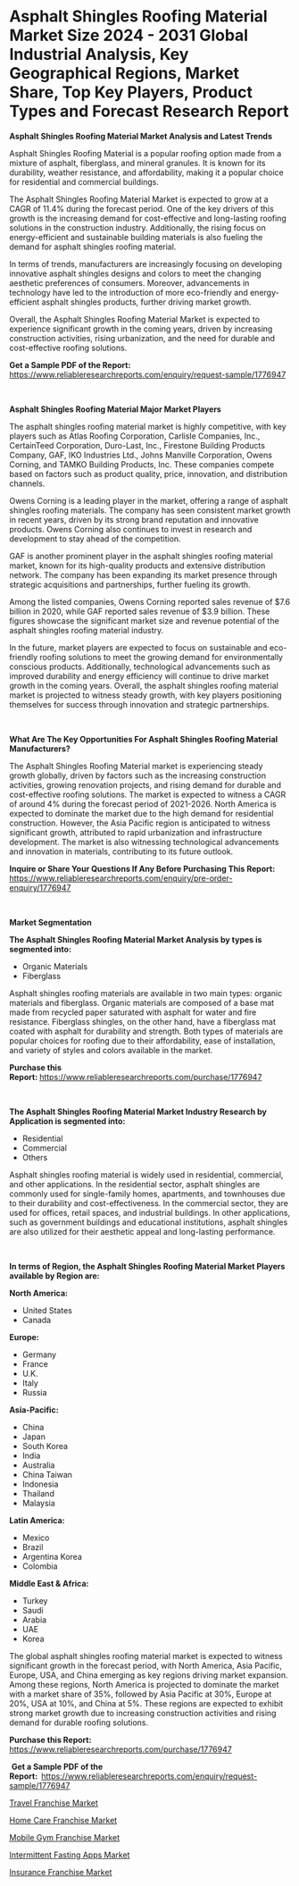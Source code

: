 <p><h1>Asphalt Shingles Roofing Material Market Size 2024 - 2031 Global Industrial Analysis, Key Geographical Regions, Market Share, Top Key Players, Product Types and Forecast Research Report</h1></p><p><strong>Asphalt Shingles Roofing Material Market Analysis and Latest Trends</strong></p>
<p><p>Asphalt Shingles Roofing Material is a popular roofing option made from a mixture of asphalt, fiberglass, and mineral granules. It is known for its durability, weather resistance, and affordability, making it a popular choice for residential and commercial buildings.</p><p>The Asphalt Shingles Roofing Material Market is expected to grow at a CAGR of 11.4% during the forecast period. One of the key drivers of this growth is the increasing demand for cost-effective and long-lasting roofing solutions in the construction industry. Additionally, the rising focus on energy-efficient and sustainable building materials is also fueling the demand for asphalt shingles roofing material.</p><p>In terms of trends, manufacturers are increasingly focusing on developing innovative asphalt shingles designs and colors to meet the changing aesthetic preferences of consumers. Moreover, advancements in technology have led to the introduction of more eco-friendly and energy-efficient asphalt shingles products, further driving market growth.</p><p>Overall, the Asphalt Shingles Roofing Material Market is expected to experience significant growth in the coming years, driven by increasing construction activities, rising urbanization, and the need for durable and cost-effective roofing solutions.</p></p>
<p><strong>Get a Sample PDF of the Report:&nbsp;</strong> <a href="https://www.reliableresearchreports.com/enquiry/request-sample/1776947">https://www.reliableresearchreports.com/enquiry/request-sample/1776947</a></p>
<p>&nbsp;</p>
<p><strong>Asphalt Shingles Roofing Material Major Market Players</strong></p>
<p><p>The asphalt shingles roofing material market is highly competitive, with key players such as Atlas Roofing Corporation, Carlisle Companies, Inc., CertainTeed Corporation, Duro-Last, Inc., Firestone Building Products Company, GAF, IKO Industries Ltd., Johns Manville Corporation, Owens Corning, and TAMKO Building Products, Inc. These companies compete based on factors such as product quality, price, innovation, and distribution channels.</p><p>Owens Corning is a leading player in the market, offering a range of asphalt shingles roofing materials. The company has seen consistent market growth in recent years, driven by its strong brand reputation and innovative products. Owens Corning also continues to invest in research and development to stay ahead of the competition.</p><p>GAF is another prominent player in the asphalt shingles roofing material market, known for its high-quality products and extensive distribution network. The company has been expanding its market presence through strategic acquisitions and partnerships, further fueling its growth.</p><p>Among the listed companies, Owens Corning reported sales revenue of $7.6 billion in 2020, while GAF reported sales revenue of $3.9 billion. These figures showcase the significant market size and revenue potential of the asphalt shingles roofing material industry.</p><p>In the future, market players are expected to focus on sustainable and eco-friendly roofing solutions to meet the growing demand for environmentally conscious products. Additionally, technological advancements such as improved durability and energy efficiency will continue to drive market growth in the coming years. Overall, the asphalt shingles roofing material market is projected to witness steady growth, with key players positioning themselves for success through innovation and strategic partnerships.</p></p>
<p>&nbsp;</p>
<p><strong>What Are The Key Opportunities For Asphalt Shingles Roofing Material Manufacturers?</strong></p>
<p><p>The Asphalt Shingles Roofing Material market is experiencing steady growth globally, driven by factors such as the increasing construction activities, growing renovation projects, and rising demand for durable and cost-effective roofing solutions. The market is expected to witness a CAGR of around 4% during the forecast period of 2021-2026. North America is expected to dominate the market due to the high demand for residential construction. However, the Asia Pacific region is anticipated to witness significant growth, attributed to rapid urbanization and infrastructure development. The market is also witnessing technological advancements and innovation in materials, contributing to its future outlook.</p></p>
<p><strong>Inquire or Share Your Questions If Any Before Purchasing This Report:</strong> <a href="https://www.reliableresearchreports.com/enquiry/pre-order-enquiry/1776947">https://www.reliableresearchreports.com/enquiry/pre-order-enquiry/1776947</a></p>
<p>&nbsp;</p>
<p><strong>Market Segmentation</strong></p>
<p><strong>The Asphalt Shingles Roofing Material Market Analysis by types is segmented into:</strong></p>
<p><ul><li>Organic Materials</li><li>Fiberglass</li></ul></p>
<p><p>Asphalt shingles roofing materials are available in two main types: organic materials and fiberglass. Organic materials are composed of a base mat made from recycled paper saturated with asphalt for water and fire resistance. Fiberglass shingles, on the other hand, have a fiberglass mat coated with asphalt for durability and strength. Both types of materials are popular choices for roofing due to their affordability, ease of installation, and variety of styles and colors available in the market.</p></p>
<p><strong>Purchase this Report:&nbsp;</strong><a href="https://www.reliableresearchreports.com/purchase/1776947">https://www.reliableresearchreports.com/purchase/1776947</a></p>
<p>&nbsp;</p>
<p><strong>The Asphalt Shingles Roofing Material Market Industry Research by Application is segmented into:</strong></p>
<p><ul><li>Residential</li><li>Commercial</li><li>Others</li></ul></p>
<p><p>Asphalt shingles roofing material is widely used in residential, commercial, and other applications. In the residential sector, asphalt shingles are commonly used for single-family homes, apartments, and townhouses due to their durability and cost-effectiveness. In the commercial sector, they are used for offices, retail spaces, and industrial buildings. In other applications, such as government buildings and educational institutions, asphalt shingles are also utilized for their aesthetic appeal and long-lasting performance.</p></p>
<p>&nbsp;</p>
<p><strong>In terms of Region, the Asphalt Shingles Roofing Material Market Players available by Region are:</strong></p>
<p>
    <p> <strong> North America: </strong>
        <ul>
            <li>United States</li>
            <li>Canada</li>
        </ul>
        </p> 
    <p> <strong> Europe: </strong>
        <ul>
            <li>Germany</li>
            <li>France</li>
            <li>U.K.</li>
            <li>Italy</li>
            <li>Russia</li>
        </ul>
        </p> 
    <p> <strong> Asia-Pacific: </strong>
        <ul>
            <li>China</li>
            <li>Japan</li>
            <li>South Korea</li>
            <li>India</li>
            <li>Australia</li>
            <li>China Taiwan</li>
            <li>Indonesia</li>
            <li>Thailand</li>
            <li>Malaysia</li>
        </ul>
        </p> 
    <p> <strong> Latin America: </strong>
        <ul>
            <li>Mexico</li>
            <li>Brazil</li>
            <li>Argentina Korea</li>
            <li>Colombia</li>
        </ul>
        </p> 
    <p> <strong> Middle East & Africa: </strong>
        <ul>
            <li>Turkey</li>
            <li>Saudi</li>
            <li>Arabia</li>
            <li>UAE</li>
            <li>Korea</li>
        </ul>
    </p>
    </p>
<p><p>The global asphalt shingles roofing material market is expected to witness significant growth in the forecast period, with North America, Asia Pacific, Europe, USA, and China emerging as key regions driving market expansion. Among these regions, North America is projected to dominate the market with a market share of 35%, followed by Asia Pacific at 30%, Europe at 20%, USA at 10%, and China at 5%. These regions are expected to exhibit strong market growth due to increasing construction activities and rising demand for durable roofing solutions.</p></p>
<p><strong>Purchase this Report: </strong><a href="https://www.reliableresearchreports.com/purchase/1776947">https://www.reliableresearchreports.com/purchase/1776947</a></p>
<p>&nbsp;<strong>Get a Sample PDF of the Report:&nbsp;&nbsp;</strong><a href="https://www.reliableresearchreports.com/enquiry/request-sample/1776947">https://www.reliableresearchreports.com/enquiry/request-sample/1776947</a></p>
<p><strong></strong></p>
<p><p><a href="https://medium.com/@craigholmes62/travel-franchise-market-insight-market-trends-growth-forecasted-from-2024-to-2031-f1f7250cf1b1">Travel Franchise Market</a></p><p><a href="https://medium.com/@craigholmes62/home-care-franchise-market-analysis-and-sze-forecasted-for-period-from-2024-to-2031-009761d4f447">Home Care Franchise Market</a></p><p><a href="https://medium.com/@tyreekhuel2023/mobile-gym-franchise-market-furnishes-information-on-market-share-market-trends-and-market-growth-83bd6b95e51f">Mobile Gym Franchise Market</a></p><p><a href="https://medium.com/@marcosratke/intermittent-fasting-apps-market-size-reveals-the-best-marketing-channels-in-global-industry-85b7e4cdcf8c">Intermittent Fasting Apps Market</a></p><p><a href="https://medium.com/@craigholmes62/insurance-franchise-market-share-evolution-and-market-growth-trends-2024-2031-5d0af7567234">Insurance Franchise Market</a></p></p>